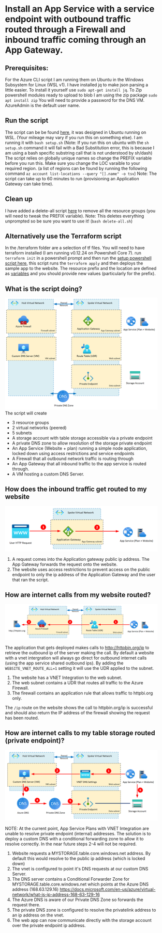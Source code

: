 # Install an App Service with a service endpoint with outbound traffic routed through a Firewall and inbound traffic coming through an App Gateway.

## Prerequisites: 
For the Azure CLI script I am running them on Ubuntu in the Windows Subsystem for Linux (WSL v1).  I have installed jq to make json parsing a little easier.  To install it yourself use `sudo apt-get install jq`.
To Zip powershell modules ready to upload to blob I am using the zip package `sudo apt install zip`
You will need to provide a password for the DNS VM.  AzureAdmin is the default user name.

## Run the script 
The script can be be found [here](./Setup.sh), it was designed in Ubuntu running on WSL. (Your mileage may vary if you run this on something else). I am running it with `bash setup.sh`  (Note: If you run this on ubuntu with the `sh setup.sh` command it will fail with a Bad Substitution error, this is because I am using a bash specific substring call that is not understood by sh/dash)
The script relies on globally unique names so change the PREFIX variable before you run this.
Make sure you change the LOC varaible to your required region.  (a list of regions can be found by running the following command `az account list-locations --query "[].name" -o tsv`)
Note: The script can take up to 60 minutes to run (provisioning an Application Gateway can take time).

## Clean up
I have added a delete-all script [here](./delete-all.sh) to remove all the resource groups (you will need to tweak the PREFIX variable).  Note: This deletes everything unprompted so be sure you want to use it!  (`bash delete-all.sh`)

## Alternatively use the Terraform script
In the /terraform folder are a selection of tf files.  You will need to have terraform installed (I am running v0.12.24 on Powershell Core 7).
run `terraform init` in a powershell prompt and then run the [setup powershell script here](./terraform/setup.ps1), this script runs the `terraform apply` and then deploys the sample app to the website.
The resource prefix and the location are defined as [variables](./terraform/variables.tf) and you should provide new values (particularly for the prefix). 

## What is the script doing?

![What gets deployed!](/diagrams/What%20gets%20deployed.png "What gets deployed")
The script will create 
- 3 resource groups
- 2 virtual networks (peered)
- 5 subnets
- A storage account with table storage accessible via a private endpoint
- A private DNS zone to allow resolution of the storage private endpoint
- An App Service (Website + plan) running a simple node application, locked down using access restrictions and service endpoints
- A Firewall that all outbound network traffic is routing through
- An App Gateway that all inbound traffic to the app service is routed through.
- A VM hosting a custom DNS Server.

## How does the inbound traffic get routed to my website

![Inbound traffic routing](/diagrams/inbound%20calls.png "inbound calls")

1. A request comes into the Application gateway public ip address.  The App Gateway forwards the request onto the website.
2. The website uses access restrictions to prevent access on the public endpoint to only the ip address of the Application Gateway and the user that ran the script.

## How are internet calls from my website routed?

![outbound internet traffic routing](/diagrams/outbound%20calls%20to%20internet.png "outbound internet traffic routing")

The application that gets deployed makes calls to http://httpbin.org/ip to retrieve the outbound ip of the server making the call.
By default a website with a vnet intergration will always go direct for outbound internet calls (using the app service shared outbound ips).  By adding the `WEBSITE_VNET_ROUTE_ALL=1` setting it will use the UDR applied to the subnet.

1. The website has a VNET Integration to the web subnet.  
2. The web subnet contains a UDR that routes all traffic to the Azure Firewall.
3. The firewall contains an application rule that allows traffic to httpbi.org only.

The `/ip` route on the website shows the call to httpbin.org/ip is successful and should also return the IP address of the firewall showing the request has been routed.

## How are internet calls to my table storage routed (private endpoint)?

![outbound private endpoint routing](/diagrams/outbound%20calls%20to%20private%20endpoint.png "outbound private endpoint routing")

NOTE: At the current point, App Service Plans with VNET Integration are unable to resolve private endpoint (internal) addresses.  The solution is to deploy a custom DNS with a conditional forwarding zone to allow it to resolve correctly.  In the near future steps 2-4 will not be required.

1. Website requests a MYSTORAGE.table.core.windows.net address.  By default this would resolve to the public ip address (which is locked down)
2. The vnet is configured to point it's DNS requests at our custom DNS Server.
3. The DNS server contains a Conditional Forwarder Zone for MYSTORAGE.table.core.windows.net which points at the Azure DNS address (168.63.129.16) 
https://docs.microsoft.com/en-us/azure/virtual-network/what-is-ip-address-168-63-129-16
4. The Azure DNS is aware of our Private DNS Zone so forwards the request there.
5. The private DNS zone is configured to resolve the privatelink address to an ip address on the vnet.
6. The web app can now communicate directly with the storage account over the private endpoint ip address.
